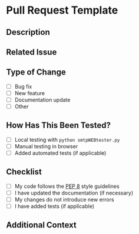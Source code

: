 # Pull Request Template

## Description
<!-- Describe your changes in detail -->

## Related Issue
<!-- If this PR addresses an issue, link it here (e.g., Closes #123) -->

## Type of Change
- [ ] Bug fix
- [ ] New feature
- [ ] Documentation update
- [ ] Other

## How Has This Been Tested?
<!-- Describe how you tested your changes -->
- [ ] Local testing with `python smtpWEBtester.py`
- [ ] Manual testing in browser
- [ ] Added automated tests (if applicable)

## Checklist
- [ ] My code follows the [PEP 8](https://www.python.org/dev/peps/pep-0008/) style guidelines
- [ ] I have updated the documentation (if necessary)
- [ ] My changes do not introduce new errors
- [ ] I have added tests (if applicable)

## Additional Context
<!-- Any other information or screenshots -->